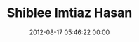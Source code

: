 ---
title: "Shiblee Imtiaz Hasan"
date: 2012-08-17 05:46:22 00:00
permalink: /shiblee
twitter: ""
likes: [1275,1004]
id: 1300
gravatar: "http://www.gravatar.com/avatar/9272df247efaa52e72bfceffb4c57f62"
---